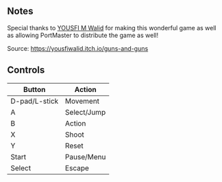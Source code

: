 ## Notes

Special thanks to [YOUSFI M Walid](https://www.yousfiwalid.com/) for making this wonderful game as well as allowing PortMaster to distribute the game as well!

Source: https://yousfiwalid.itch.io/guns-and-guns

## Controls

| Button | Action |
|--|--| 
|D-pad/L-stick|Movement|
|A|Select/Jump|
|B|Action|
|X|Shoot|
|Y|Reset|
|Start|Pause/Menu|
|Select|Escape|


